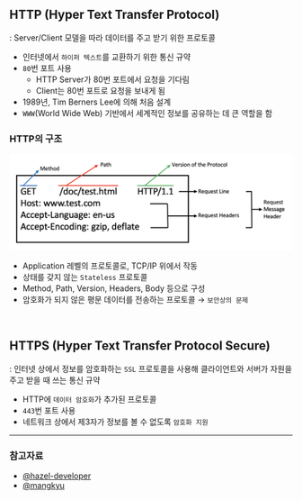 ## HTTP (Hyper Text Transfer Protocol)

: Server/Client 모델을 따라 데이터를 주고 받기 위한 프로토콜

- 인터넷에서 `하이퍼 텍스트`를 교환하기 위한 통신 규약
- `80`번 포트 사용
  - HTTP Server가 80번 포트에서 요청을 기다림
  - Client는 80번 포트로 요청을 보내게 됨
- 1989년, Tim Berners Lee에 의해 처음 설계
- `WWW`(World Wide Web) 기반에서 세계적인 정보를 공유하는 데 큰 역할을 함

### HTTP의 구조

<p align=center><img src='../../resources/network/http.png'></p>

- Application 레벨의 프로토콜로, TCP/IP 위에서 작동
- 상태를 갖지 않는 `Stateless` 프로토콜
- Method, Path, Version, Headers, Body 등으로 구성
- 암호화가 되지 않은 평문 데이터를 전송하는 프로토콜 → `보안상의 문제`

<br>

## HTTPS (Hyper Text Transfer Protocol Secure)

: 인터넷 상에서 정보를 암호화하는 `SSL` 프로토콜을 사용해 클라이언트와 서버가 자원을 주고 받을 때 쓰는 통신 규약

- HTTP에 `데이터 암호화`가 추가된 프로토콜
- `443`번 포트 사용
- 네트워크 상에서 제3자가 정보를 볼 수 없도록 `암호화 지원`

---

### 참고자료

- [@hazel-developer](https://hazel-developer.tistory.com/145)
- [@mangkyu](https://mangkyu.tistory.com/98)

